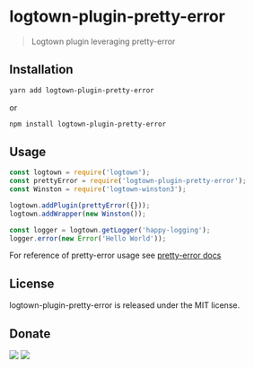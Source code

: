 # logtown-plugin-pretty-error

> Logtown plugin leveraging pretty-error 

## Installation

```bash
yarn add logtown-plugin-pretty-error 
```

or 

```bash
npm install logtown-plugin-pretty-error
```

## Usage

```javascript
const logtown = require('logtown');
const prettyError = require('logtown-plugin-pretty-error');
const Winston = require('logtown-winston3');

logtown.addPlugin(prettyError({}));
logtown.addWrapper(new Winston());

const logger = logtown.getLogger('happy-logging');
logger.error(new Error('Hello World'));
```

For reference of pretty-error usage see [pretty-error docs](https://github.com/AriaMinaei/pretty-error)


## License

logtown-plugin-pretty-error is released under the MIT license.

## Donate

[![](https://img.shields.io/badge/patreon-donate-yellow.svg)](https://www.patreon.com/red_rabbit)
[![](https://img.shields.io/badge/flattr-donate-yellow.svg)](https://flattr.com/profile/red_rabbit)

